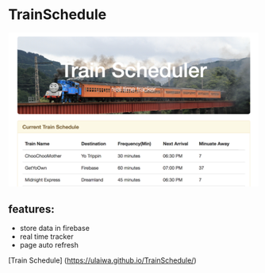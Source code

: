 # TrainSchedule

![alt text](/ScreenShot.png)

## features:
- store data in firebase
- real time tracker
- page auto refresh

[Train Schedule] (https://ulaiwa.github.io/TrainSchedule/)
